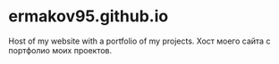 # ermakov95.github.io
Host of my website with a portfolio of my projects.
Хост моего сайта с портфолио моих проектов.
